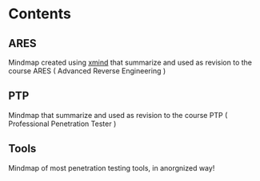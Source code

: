 # Contents

## ARES 

Mindmap created using [xmind](https://xmind.app/download/) that summarize and used as revision to the course ARES ( Advanced Reverse Engineering )


## PTP
Mindmap that summarize and used as revision to the course PTP ( Professional Penetration Tester )


## Tools
Mindmap of most penetration testing tools, in anorgnized way!



